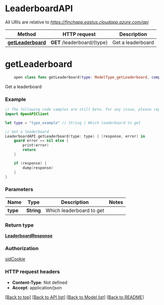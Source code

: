 # LeaderboardAPI

All URIs are relative to *https://finchapp.eastus.cloudapp.azure.com/api*

Method | HTTP request | Description
------------- | ------------- | -------------
[**getLeaderboard**](LeaderboardAPI.md#getleaderboard) | **GET** /leaderboard/{type} | Get a leaderboard


# **getLeaderboard**
```swift
    open class func getLeaderboard(type: ModelType_getLeaderboard, completion: @escaping (_ data: LeaderboardResponse?, _ error: Error?) -> Void)
```

Get a leaderboard

### Example 
```swift
// The following code samples are still beta. For any issue, please report via http://github.com/OpenAPITools/openapi-generator/issues/new
import OpenAPIClient

let type = "type_example" // String | Which leaderboard to get

// Get a leaderboard
LeaderboardAPI.getLeaderboard(type: type) { (response, error) in
    guard error == nil else {
        print(error)
        return
    }

    if (response) {
        dump(response)
    }
}
```

### Parameters

Name | Type | Description  | Notes
------------- | ------------- | ------------- | -------------
 **type** | **String** | Which leaderboard to get | 

### Return type

[**LeaderboardResponse**](LeaderboardResponse.md)

### Authorization

[sidCookie](../README.md#sidCookie)

### HTTP request headers

 - **Content-Type**: Not defined
 - **Accept**: application/json

[[Back to top]](#) [[Back to API list]](../README.md#documentation-for-api-endpoints) [[Back to Model list]](../README.md#documentation-for-models) [[Back to README]](../README.md)

